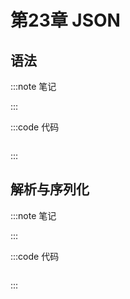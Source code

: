 # 第23章 JSON

## 语法

:::note 笔记

:::

:::code 代码

```js

```

:::

## 解析与序列化

:::note 笔记

:::

:::code 代码

```js

```

:::
